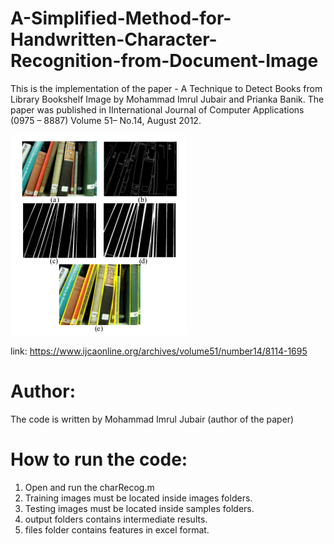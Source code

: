 # A-Simplified-Method-for-Handwritten-Character-Recognition-from-Document-Image

This is the implementation of the paper - A Technique to Detect Books from Library Bookshelf Image
by Mohammad Imrul Jubair and Prianka Banik. The paper was published in IInternational Journal of Computer Applications (0975 – 8887) Volume 51– No.14, August 2012.

![Alt text](https://github.com/imruljubair/A-Technique-to-Detect-Books-from-Library-Bookshelf-Image/blob/master/OUTPUT/screenshot.png)


link: https://www.ijcaonline.org/archives/volume51/number14/8114-1695

# Author:

The code is written by Mohammad Imrul Jubair (author of the paper)

# How to run the code:

1. Open and run the charRecog.m
2. Training images must be located inside images folders.
3. Testing images must be located inside samples folders.
4. output folders contains intermediate results.
5. files folder contains features in excel format.
